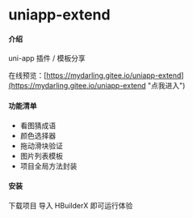 # uniapp-extend

#### 介绍
uni-app 插件 / 模板分享

在线预览：[https://mydarling.gitee.io/uniapp-extend](https://mydarling.gitee.io/uniapp-extend "点我进入")


#### 功能清单
* 看图猜成语
* 颜色选择器
* 拖动滑块验证
* 图片列表模板
* 项目全局方法封装

#### 安装
下载项目 导入 HBuilderX 即可运行体验


